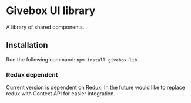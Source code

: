 # Givebox UI library

A library of shared components.

## Installation

Run the following command:
`npm install givebox-lib`

### Redux dependent

Current version is dependent on Redux. In the future would like to replace redux with Context API for easier integration.
